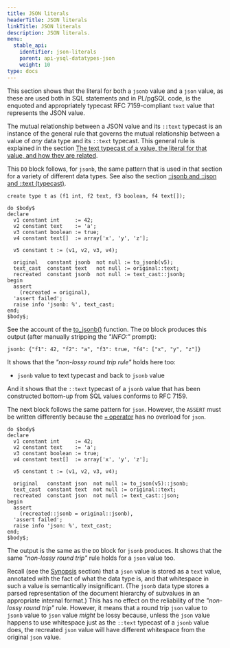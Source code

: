 ```yaml
---
title: JSON literals
headerTitle: JSON literals
linkTitle: JSON literals
description: JSON literals.
menu:
  stable_api:
    identifier: json-literals
    parent: api-ysql-datatypes-json
    weight: 10
type: docs
---
```

This section shows that the literal for both a `jsonb` value and a `json` value, as these are used both in SQL statements and in PL/pgSQL code, is the enquoted and appropriately typecast RFC 7159-compliant `text` value that represents the JSON value.

The mutual relationship between a JSON value and its `::text` typecast is an instance of the general rule that governs the mutual relationship between a value of _any_ data type and its `::text` typecast. This general rule is explained in the section [The text typecast of a value, the literal for that value, and how they are related](../../type_array/literals/text-typecasting-and-literals/).

This `DO` block follows, for `jsonb`,  the same pattern that is used in that section for a variety of different data types. See also the section [::jsonb and ::json and ::text (typecast)](../functions-operators/typecast-operators/).

```plpgsql
create type t as (f1 int, f2 text, f3 boolean, f4 text[]);

do $body$
declare
  v1 constant int     := 42;
  v2 constant text    := 'a';
  v3 constant boolean := true;
  v4 constant text[]  := array['x', 'y', 'z'];

  v5 constant t := (v1, v2, v3, v4);

  original   constant jsonb  not null := to_jsonb(v5);
  text_cast  constant text   not null := original::text;
  recreated  constant jsonb  not null := text_cast::jsonb;
begin
  assert
    (recreated = original),
  'assert failed';
  raise info 'jsonb: %', text_cast;
end;
$body$;
```
See the account of the [to_jsonb()](../functions-operators/to-jsonb) function. The `DO` block produces this output (after manually stripping the _"INFO:"_ prompt):
```
jsonb: {"f1": 42, "f2": "a", "f3": true, "f4": ["x", "y", "z"]}
```
It shows that the _"non-lossy round trip rule"_ holds here too:

- `jsonb` value to text typecast and back to `jsonb` value

And it shows that the `::text` typecast of a `jsonb` value that has been constructed bottom-up from SQL values conforms to RFC 7159.

The next block follows the same pattern for `json`. However, the `ASSERT` must be written differently because the [`=` operator](../functions-operators/equality-operator/) has no overload for `json`.

```plpgsql
do $body$
declare
  v1 constant int     := 42;
  v2 constant text    := 'a';
  v3 constant boolean := true;
  v4 constant text[]  := array['x', 'y', 'z'];

  v5 constant t := (v1, v2, v3, v4);

  original   constant json  not null := to_json(v5)::jsonb;
  text_cast  constant text  not null := original::text;
  recreated  constant json  not null := text_cast::json;
begin
  assert
    (recreated::jsonb = original::jsonb),
  'assert failed';
  raise info 'json: %', text_cast;
end;
$body$;
```
The output is the same as the `DO` block for `jsonb` produces. It shows that the same _"non-lossy round trip"_ rule holds for a `json` value too.

Recall (see the [Synopsis](../../type_json/) section) that a `json` value is stored as a `text` value, annotated with the fact of what the data type is, and that whitespace in such a value is semantically insignificant. (The `jsonb` data type stores a parsed representation of the document hierarchy of subvalues in an appropriate internal format.) This has no effect on the reliability of the _"non-lossy round trip"_ rule. However, it means that a round trip `json` value to `jsonb` value to `json` value _might_ be lossy because, unless the `json` value happens to use whitespace just as the `::text` typecast of a `jsonb` value does, the recreated `json` value will have different whitespace from the original `json` value.
